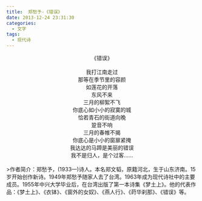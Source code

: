 ```yaml
---
title:  郑愁予-《错误》
date: 2013-12-24 23:31:30
categories:
  - 文字
tags:
  - 现代诗
---
```


<center>《错误》</center><br>

<center>我打江南走过</center>
<center>那等在季节里的容颜</center>
<center>如莲花的开落</center>
<center>东风不来</center>
<center>三月的柳絮不飞</center>
<center>你底心如小小的寂寞的城</center>
<center>恰若青石的街道向晚</center>
<center>跫音不响</center>
<center>三月的春帷不揭</center>
<center>你底心是小小的窗扉紧掩</center>
<center>我达达的马蹄是美丽的错误</center>
<center>我不是归人，是个过客……</center>
<br>
>作者简介：郑愁予，(1933—)诗人。本名郑文韬，原籍河北，生于山东济南。15岁开始创作新诗。1949年郑愁予随家人去了台湾。1963年成为现代诗社中的主要成员。1955年中兴大学毕业后，在台湾出版了第一本诗集《梦土上》。他的代表作品：《梦土上》、《衣钵》、《窗外的女奴》、《燕人行》、《莳华刹那》、《错误》等。
